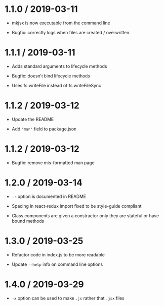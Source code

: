 # 1.1.0 / 2019-03-11

- mkjsx is now executable from the command line

- Bugfix: correctly logs when files are created / overwritten

# 1.1.1 / 2019-03-11

- Adds standard arguments to lifecycle methods

- Bugfix: doesn't bind lifecycle methods

- Uses fs.writeFile instead of fs.writeFileSync

# 1.1.2 / 2019-03-12

- Update the README

- Add `"man"` field to package.json

# 1.1.2 / 2019-03-12

- Bugfix: remove mis-formatted man page

# 1.2.0 / 2019-03-14

- `-r` option is documented in README

- Spacing in react-redux import fixed to be style-guide compliant

- Class components are given a constructor only they are stateful or have bound methods

# 1.3.0 / 2019-03-25

- Refactor code in index.js to be more readable

- Update `--help` info on command line options

# 1.4.0 / 2019-03-29

- `-x` option can be used to make `.js` rather that `.jsx` files